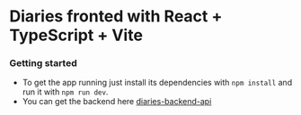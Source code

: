 # Diaries fronted with React + TypeScript + Vite

### Getting started

- To get the app running just install its dependencies with `npm install` and run it with `npm run dev`.
- You can get the backend here [diaries-backend-api](https://github.com/Stephan-Gabriel-SG/diaries-api-backend.git)
